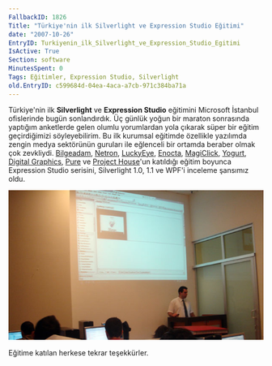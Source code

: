 ```yaml
---
FallbackID: 1826
Title: "Türkiye'nin ilk Silverlight ve Expression Studio Eğitimi"
date: "2007-10-26"
EntryID: Turkiyenin_ilk_Silverlight_ve_Expression_Studio_Egitimi
IsActive: True
Section: software
MinutesSpent: 0
Tags: Eğitimler, Expression Studio, Silverlight
old.EntryID: c599684d-04ea-4aca-a7cb-971c384ba71a
---
```

Türkiye'nin ilk **Silverlight** ve **Expression Studio** eğitimini
Microsoft İstanbul ofislerinde bugün sonlandırdık. Üç günlük yoğun bir
maraton sonrasında yaptığım anketlerde gelen olumlu yorumlardan yola
çıkarak süper bir eğitim geçirdiğimizi söyleyebilirim. Bu ilk kurumsal
eğitimde özellikle yazılımda zengin medya sektörünün guruları ile
eğlenceli bir ortamda beraber olmak çok zevkliydi.
[Bilgeadam](http://www.bilgeadam.com/),
[Netron](http://www.netron.com.tr/),
[LuckyEye](http://www.luckyeye.com/), [Enocta](http://www.enocta.com/),
[MagiClick](http://www.magiclick.com/),
[Yogurt](http://www.yogurt.com.tr/), [Digital
Graphics](http://www.dg.com.tr/), [Pure](http://www.pure.com.tr/) ve
[Project House](http://www.ph.com.tr/)'un katıldığı eğitim boyunca
Expression Studio serisini, Silverlight 1.0, 1.1 ve WPF'i inceleme
şansımız oldu.

![](media/Turkiyenin_ilk_Silverlight_ve_Expression_Studio_Egitimi/27102007_1.jpg)

Eğitime katılan herkese tekrar teşekkürler.


